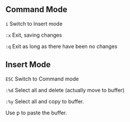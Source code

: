 ## Command Mode

`i` Switch to Insert mode

`:x` Exit, saving changes

`:q` Exit as long as there have been no changes

## Insert Mode

`ESC` Switch to Command mode

`:%d` Select all and delete (actually move to buffer)

`:%y` Select all and copy to buffer. 

Use p to paste the buffer.


